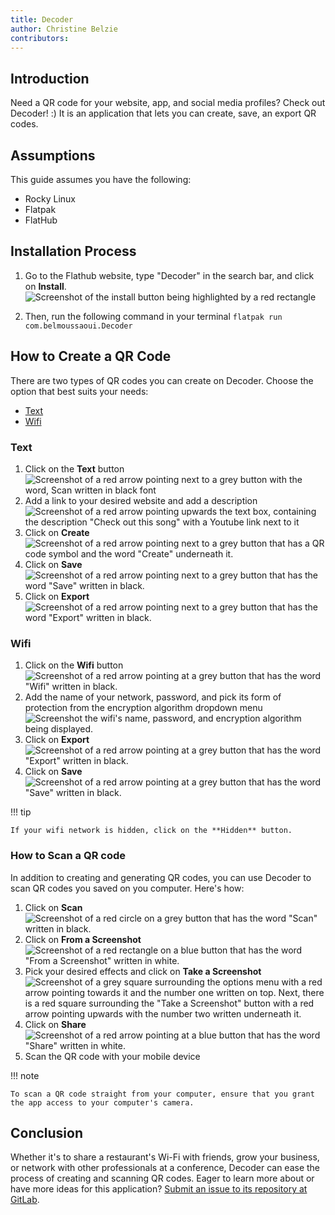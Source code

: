 ```yaml
---
title: Decoder
author: Christine Belzie
contributors: 
---
```


## Introduction

Need a QR code for your website, app, and social media profiles? Check out  Decoder! :) It is an application that lets you can create, save, an export QR codes.

## Assumptions

This guide assumes you have the following:

- Rocky Linux
- Flatpak
- FlatHub

## Installation Process

1. Go to the Flathub website, type "Decoder" in the search bar, and click on **Install**.
![Screenshot of the install button being highlighted by a red rectangle](images/01_decoder.png)

1. Then, run the following command in your terminal
`flatpak run com.belmoussaoui.Decoder`

## How to Create a QR Code

There are two types of QR codes you can create on Decoder. Choose the option that best suits your needs:

- [Text](#text)
- [Wifi](#wifi)

### Text

1. Click on the **Text** button
![Screenshot of a red arrow pointing next to a grey button with the word, Scan written in black font](images/02_decoder-text.png)
1. Add a link to your desired website and add a description
![Screenshot of a red arrow pointing upwards the text box, containing the description "Check out this song" with a Youtube link next to it ](images/03_decoder-text.png)
1. Click on **Create**
![Screenshot of a red arrow pointing next to a grey button that has a QR code symbol and the word "Create" underneath it. ](images/04_decoder-text.png)
1. Click on **Save**
![Screenshot of a red arrow pointing next to a grey button that has the word "Save" written in black. ](images/05_decoder-text.png)
1. Click on **Export**
![Screenshot of a red arrow pointing next to a grey button that has the word "Export" written in black. ](images/06_decoder-text.png)

### Wifi

1. Click on the **Wifi** button
![Screenshot of a red arrow pointing at a grey button that has the word "Wifi" written in black.](images/01_decoder-wifi.png)
1. Add the name of your network, password, and pick its form of protection from the encryption algorithm dropdown menu
![Screenshot the wifi's name, password, and encryption algorithm being displayed. ](images/02_decoder-wifi.png)
1. Click on **Export**
![Screenshot of a red arrow pointing at a grey button that has the word "Export" written in black.](images/03_decoder-wifi.png)
1. Click on **Save**
![Screenshot of a red arrow pointing at a grey button that has the word "Save" written in black.](images/04_decoder-wifi.png)

!!! tip

    If your wifi network is hidden, click on the **Hidden** button.

### How to Scan a QR code

In addition to creating and generating QR codes, you can use Decoder to scan QR codes you saved on you computer. Here's how:

1. Click on **Scan**
![Screenshot of a red circle on a grey button that has the word "Scan" written in black.](images/01_decoder-scan.png)
1. Click on  **From a Screenshot**
![Screenshot of a red rectangle on a blue button that has the word "From a Screenshot" written in white.](images/02_decoder-scan.png)
1. Pick your desired effects and click on **Take a Screenshot**
![Screenshot of a grey square surrounding the options menu with a red arrow pointing towards it and the number one written on top. Next, there is a red square surrounding the "Take a Screenshot" button with a red arrow pointing upwards with the number two written underneath it.](images/03_decoder-scan.png)
1. Click on **Share**
![Screenshot of a red arrow pointing at a blue button that has the word "Share" written in white.](images/04_decoder-scan.png)
1. Scan the QR code with your mobile device

!!! note
 
    To scan a QR code straight from your computer, ensure that you grant the app access to your computer's camera.

## Conclusion

Whether it's to share a restaurant's Wi-Fi with friends, grow your business, or network with other professionals at a conference, Decoder can ease the process of creating and scanning QR codes. Eager to learn more about or have more ideas for this application? [Submit an issue to its repository at GitLab](https://gitlab.gnome.org/World/decoder/-/issues).
